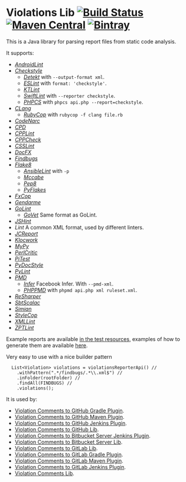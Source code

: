 # Violations Lib [![Build Status](https://travis-ci.org/tomasbjerre/violations-lib.svg?branch=master)](https://travis-ci.org/tomasbjerre/violations-lib) [![Maven Central](https://maven-badges.herokuapp.com/maven-central/se.bjurr.violations/violations-lib/badge.svg)](https://maven-badges.herokuapp.com/maven-central/se.bjurr.violations/violations-lib) [ ![Bintray](https://api.bintray.com/packages/tomasbjerre/tomasbjerre/se.bjurr.violations%3Aviolations-lib/images/download.svg) ](https://bintray.com/tomasbjerre/tomasbjerre/se.bjurr.violations%3Aviolations-lib/_latestVersion)

This is a Java library for parsing report files from static code analysis.

It supports:
 * [_AndroidLint_](http://developer.android.com/tools/help/lint.html)
 * [_Checkstyle_](http://checkstyle.sourceforge.net/)
   * [_Detekt_](https://github.com/arturbosch/detekt) with `--output-format xml`.
   * [_ESLint_](https://github.com/sindresorhus/grunt-eslint) with `format: 'checkstyle'`.
   * [_KTLint_](https://github.com/shyiko/ktlint)
   * [_SwiftLint_](https://github.com/realm/SwiftLint) with `--reporter checkstyle`.
   * [_PHPCS_](https://github.com/squizlabs/PHP_CodeSniffer) with `phpcs api.php --report=checkstyle`.
 * [_CLang_](https://clang-analyzer.llvm.org/)
   * [_RubyCop_](http://rubocop.readthedocs.io/en/latest/formatters/) with `rubycop -f clang file.rb`
 * [_CodeNarc_](http://codenarc.sourceforge.net/)
 * [_CPD_](http://pmd.sourceforge.net/pmd-4.3.0/cpd.html)
 * [_CPPLint_](https://github.com/theandrewdavis/cpplint)
 * [_CPPCheck_](http://cppcheck.sourceforge.net/)
 * [_CSSLint_](https://github.com/CSSLint/csslint)
 * [_DocFX_](http://dotnet.github.io/docfx/)
 * [_Findbugs_](http://findbugs.sourceforge.net/)
 * [_Flake8_](http://flake8.readthedocs.org/en/latest/)
   * [_AnsibleLint_](https://github.com/willthames/ansible-lint) with `-p`
   * [_Mccabe_](https://pypi.python.org/pypi/mccabe)
   * [_Pep8_](https://github.com/PyCQA/pycodestyle)
   * [_PyFlakes_](https://pypi.python.org/pypi/pyflakes)
 * [_FxCop_](https://en.wikipedia.org/wiki/FxCop)
 * [_Gendarme_](http://www.mono-project.com/docs/tools+libraries/tools/gendarme/)
 * [_GoLint_](https://github.com/golang/lint)
   * [_GoVet_](https://golang.org/cmd/vet/) Same format as GoLint.
 * [_JSHint_](http://jshint.com/)
 * _Lint_ A common XML format, used by different linters.
 * [_JCReport_](https://github.com/jCoderZ/fawkez/wiki/JcReport)
 * [_Klocwork_](http://www.klocwork.com/products-services/klocwork/static-code-analysis)
 * [_MyPy_](https://pypi.python.org/pypi/mypy-lang)
 * [_PerlCritic_](https://github.com/Perl-Critic)
 * [_PiTest_](http://pitest.org/)
 * [_PyDocStyle_](https://pypi.python.org/pypi/pydocstyle)
 * [_PyLint_](https://www.pylint.org/)
 * [_PMD_](https://pmd.github.io/)
   * [_Infer_](http://fbinfer.com/) Facebook Infer. With `--pmd-xml`.
   * [_PHPPMD_](https://phpmd.org/) with `phpmd api.php xml ruleset.xml`.
 * [_ReSharper_](https://www.jetbrains.com/resharper/)
 * [_SbtScalac_](http://www.scala-sbt.org/)
 * [_Simian_](http://www.harukizaemon.com/simian/)
 * [_StyleCop_](https://stylecop.codeplex.com/)
 * [_XMLLint_](http://xmlsoft.org/xmllint.html)
 * [_ZPTLint_](https://pypi.python.org/pypi/zptlint)

Example reports are available [in the test resources](https://github.com/tomasbjerre/violations-lib/tree/master/src/test/resources), examples of how to generate them are available [here](https://github.com/tomasbjerre/violations-test/blob/master/build.sh).

Very easy to use with a nice builder pattern
```
  List<Violation> violations = violationsReporterApi() //
    .withPattern(".*/findbugs/.*\\.xml$") //
    .inFolder(rootFolder) //
    .findAll(FINDBUGS) //
    .violations();
```

It is used by:
 * [Violation Comments to GitHub Gradle Plugin](https://github.com/tomasbjerre/violation-comments-to-github-gradle-plugin).
 * [Violation Comments to GitHub Maven Plugin](https://github.com/tomasbjerre/violation-comments-to-github-maven-plugin).
 * [Violation Comments to GitHub Jenkins Plugin](https://github.com/jenkinsci/violation-comments-to-github-plugin).
 * [Violation Comments to GitHub Lib](https://github.com/tomasbjerre/violation-comments-to-github-lib).
 * [Violation Comments to Bitbucket Server Jenkins Plugin](https://github.com/jenkinsci/violation-comments-to-stash-plugin).
 * [Violation Comments to Bitbucket Server Lib](https://github.com/tomasbjerre/violation-comments-to-bitbucket-server-lib).
 * [Violation Comments to GitLab Lib](https://github.com/tomasbjerre/violation-comments-to-gitlab-lib).
 * [Violation Comments to GitLab Gradle Plugin](https://github.com/tomasbjerre/violation-comments-to-gitlab-gradle-plugin).
 * [Violation Comments to GitLab Maven Plugin](https://github.com/tomasbjerre/violation-comments-to-gitlab-maven-plugin).
 * [Violation Comments to GitLab Jenkins Plugin](https://github.com/jenkinsci/violation-comments-to-gitlab-plugin).
 * [Violation Comments Lib](https://github.com/tomasbjerre/violation-comments-lib).
